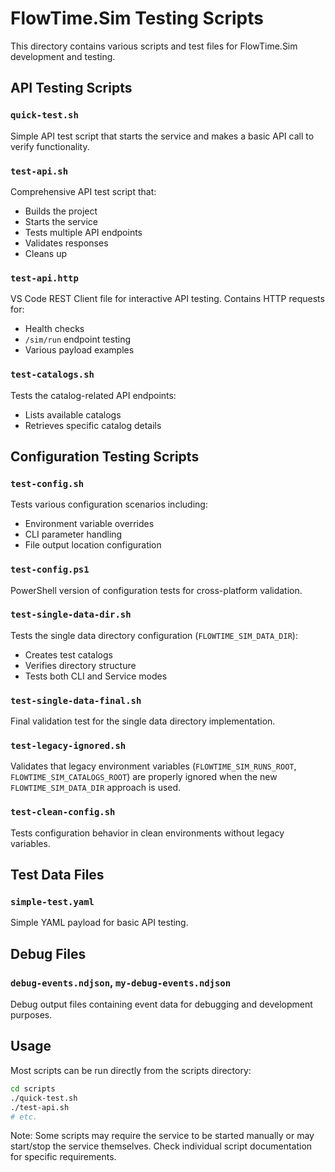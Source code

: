 # FlowTime.Sim Testing Scripts

This directory contains various scripts and test files for FlowTime.Sim development and testing.

## API Testing Scripts

### `quick-test.sh`
Simple API test script that starts the service and makes a basic API call to verify functionality.

### `test-api.sh` 
Comprehensive API test script that:
- Builds the project
- Starts the service
- Tests multiple API endpoints
- Validates responses
- Cleans up

### `test-api.http`
VS Code REST Client file for interactive API testing. Contains HTTP requests for:
- Health checks
- `/sim/run` endpoint testing
- Various payload examples

### `test-catalogs.sh`
Tests the catalog-related API endpoints:
- Lists available catalogs
- Retrieves specific catalog details

## Configuration Testing Scripts

### `test-config.sh`
Tests various configuration scenarios including:
- Environment variable overrides
- CLI parameter handling
- File output location configuration

### `test-config.ps1`
PowerShell version of configuration tests for cross-platform validation.

### `test-single-data-dir.sh`
Tests the single data directory configuration (`FLOWTIME_SIM_DATA_DIR`):
- Creates test catalogs
- Verifies directory structure
- Tests both CLI and Service modes

### `test-single-data-final.sh`
Final validation test for the single data directory implementation.

### `test-legacy-ignored.sh`
Validates that legacy environment variables (`FLOWTIME_SIM_RUNS_ROOT`, `FLOWTIME_SIM_CATALOGS_ROOT`) are properly ignored when the new `FLOWTIME_SIM_DATA_DIR` approach is used.

### `test-clean-config.sh`
Tests configuration behavior in clean environments without legacy variables.

## Test Data Files

### `simple-test.yaml`
Simple YAML payload for basic API testing.

## Debug Files

### `debug-events.ndjson`, `my-debug-events.ndjson`
Debug output files containing event data for debugging and development purposes.

## Usage

Most scripts can be run directly from the scripts directory:

```bash
cd scripts
./quick-test.sh
./test-api.sh
# etc.
```

Note: Some scripts may require the service to be started manually or may start/stop the service themselves. Check individual script documentation for specific requirements.
